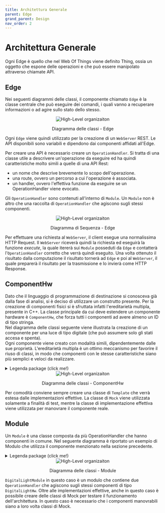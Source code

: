 ```yaml
---
title: Architettura Generale
parent: Edge
grand_parent: Design
nav_order: 2
---
```


# Architettura Generale

Ogni Edge è quello che nel Web Of Things viene definito Thing, ossia un oggetto che espone delle operazioni e che può essere manipolato attraverso chiamate API.  

## Edge
Nei seguenti diagrammi delle classi, il componente chiamato ``Edge`` è la classe centrale che può eseguire dei comandi, i quali vanno a recuperare informazioni o ad agire sullo stato dello stesso.

<div align="center">
<img src="https://images2.imgbox.com/d1/db/RTbTBRU6_o.png" alt="High-Level organizaiton">
<p align="center"> Diagramma delle classi - Edge</p>
</div>

Ogni ``Edge`` viene quindi utilizzato per la creazione di un ``WebServer`` REST. Le API disponibili sono variabili e dipendono dai componenti affidati all'Edge.

Per creare una API è necessario creare un ``OperationHandler``. Si tratta di una classe utile a descrivere un'operazione da eseguire ed ha quindi caratteristiche molto simili a quelle di una API Rest:
- un nome che descrive brevemente lo scopo dell'operazione.
- una route, ovvero un percorso a cui l'operazione è associata.
- un handler, ovvero l'effettiva funzione da eseguire se un OperationHandler viene evocato.

Gli ``OperationHandler`` sono contenuti all'interno di ``Module``.
Un ``Module`` non è altro che una raccolta di ``OperationHandler`` che agiscono sugli stessi componenti.

<div align="center">
<img src="https://images2.imgbox.com/ca/5d/42ZI1GTZ_o.png" alt="High-Level organizaiton">
<p align="center"> Diagramma di Sequenza - Edge</p>
</div>

Per effettuare una richiesta al ``WebServer``, il client esegue una normalissima HTTP Request. Il ``WebServer`` riceverà quindi la richiesta ed eseguirà la funzione _execute_, la quale itererà sui ``Module`` posseduti da ``Edge`` e contatterà l'``OperationHandler`` corretto che verrà quindi eseguito. Una volta ottenuto il risultato dalla computazione il risultato tornerà ad ``Edge`` e poi al ``WebServer``, il quale preparerà il risultato per la trasmissione e lo invierà come HTTP Response.

## ComponentHw
Dato che il linguaggio di programmazione di destinazione si conosceva già dalla fase di analisi, si è deciso di utilizzare un construtto presente.
Per la creazione di componenti fisici si è sfruttata infatti l'ereditarietà multipla, presente in C++.
La classe principale da cui deve estendere un componente hardware è ``ComponentHw``, che forza tutti i componenti ad avere almeno un ID di tipo stringa.  
Nel diagramma delle classi seguente viene illustrata la creazione di un componente per una luce di tipo digitale (che può assumere solo gli stati accesa e spenta).  
Ogni componente viene creato con modalità simili, dipendentemente dalle sue proprietà. L'ereditarietà multipla è un ottimo meccanismo per favorire il riuso di classi, in modo che componenti con le stesse caratteristiche siano più semplici e veloci da realizzare.

<details>
  <summary>Legenda package (click me!)</summary>

- <span style="background-color: #add8e6"> brittany</span>
- <span style="background-color: pink"> _brittany-concrete_ </span>
- <span style="background-color: #FFFF99">brittany-mock</span>
</details>

<div align="center">
<img src="https://images2.imgbox.com/a4/31/u51b9lwO_o.png" alt="High-Level organizaiton">
<p align="center"> Diagramma delle classi - ComponentHw</p>
</div>

Per comodità conviene sempre creare una classe di ``Template`` che verrà estesa dalle implementazioni effettive.
La classe di ``Mock`` viene utilizzata solamente a finalità di test, mentre la classe di implementazione effettiva viene utilizzata per manovrare il componente reale.

## Module
Un ``Module`` è una classe composta da più OperationHandler che hanno componenti in comune. Nel seguente diagramma è riportato un esempio di Modulo che utilizza il componente menzionato nella sezione precedente.

<details>
  <summary>Legenda package (click me!)</summary>

- <span style="background-color: #add8e6"> brittany</span>
- <span style="background-color: pink"> _brittany-concrete_ </span>
- <span style="background-color: #FFFF99">brittany-mock</span>
</details>

<div align="center">
<img src="https://images2.imgbox.com/72/1e/6WKzoirp_o.png" alt="High-Level organizaiton">
<p align="center"> Diagramma delle classi - Module</p>
</div>

``DigitalLightModule`` in questo caso è un modulo che contiene due ``OperationHandler`` che agiscono sugli stessi componenti di tipo ``DigitalLightHw``.
Oltre alle implementazioni effettive, anche in questo caso è possibile creare delle classi di Mock per testare il funzionamento dell'architettura. In questo caso è necessario che i componenti manovrabili siano a loro volta classi di Mock.

